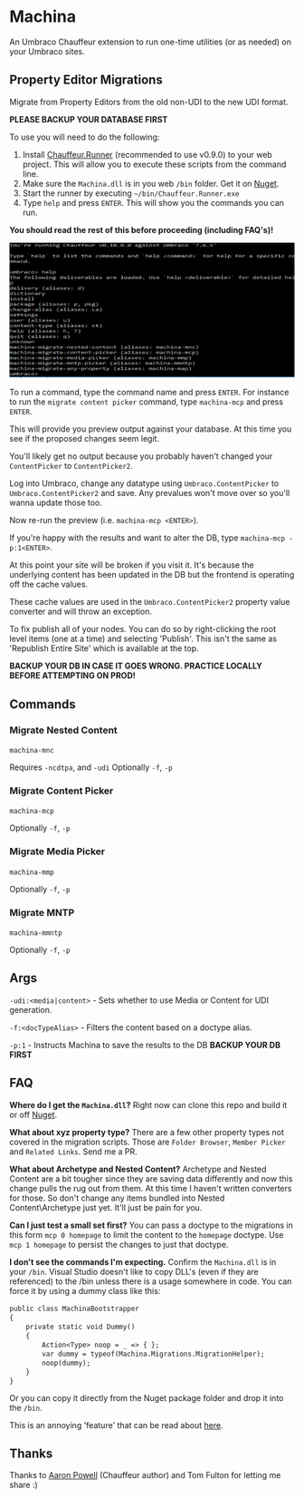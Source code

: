 # Machina

An Umbraco Chauffeur extension to run one-time utilities (or as needed) on your Umbraco sites.

## Property Editor Migrations

Migrate from Property Editors from the old non-UDI to the new UDI format.

**PLEASE BACKUP YOUR DATABASE FIRST**

To use you will need to do the following:

1) Install [Chauffeur.Runner](https://www.nuget.org/packages/Chauffeur.Runner/0.9.0) (recommended to use v0.9.0) to your web project. This will allow you to execute these scripts from the command line.
2) Make sure the `Machina.dll` is in you web `/bin` folder. Get it on [Nuget](https://www.nuget.org/packages/Umbraco.Machina).
3) Start the runner by executing `~/bin/Chauffeur.Runner.exe`
4) Type `help` and press `ENTER`. This will show you the commands you can run.

**You should read the rest of this before proceeding (including FAQ's)!**

![help](assets/machina.png?v=0.2.0)

To run a command, type the command name and press `ENTER`. For instance to run the `migrate content picker` command, type `machina-mcp` and press `ENTER`.

This will provide you preview output against your database. At this time you see if the proposed changes seem legit.

You'll likely get no output because you probably haven't changed your `ContentPicker` to `ContentPicker2`.

Log into Umbraco, change any datatype using `Umbraco.ContentPicker` to `Umbraco.ContentPicker2` and save. Any prevalues won't move over so you'll wanna update those too.

Now re-run the preview (i.e. `machina-mcp <ENTER>`).

If you're happy with the results and want to alter the DB, type `machina-mcp -p:1<ENTER>`.

At this point your site will be broken if you visit it. It's because the underlying content has been updated in the DB but the frontend is operating off the cache values.

These cache values are used in the `Umbraco.ContentPicker2` property value converter and will throw an exception.

To fix publish all of your nodes. You can do so by right-clicking the root level items (one at a time) and selecting 'Publish'. This isn't the same as 'Republish Entire Site' which is available at the top.

**BACKUP YOUR DB IN CASE IT GOES WRONG. PRACTICE LOCALLY BEFORE ATTEMPTING ON PROD!**

## Commands

### Migrate Nested Content
`machina-mnc`

Requires `-ncdtpa`, and `-udi`
Optionally `-f`, `-p`

### Migrate Content Picker
`machina-mcp `

Optionally `-f`, `-p`

### Migrate Media Picker
`machina-mmp`

Optionally `-f`, `-p`

### Migrate MNTP
`machina-mmntp`

Optionally `-f`, `-p`

## Args
`-udi:<media|content>` - Sets whether to use Media or Content for UDI generation.

`-f:<docTypeAlias>` - Filters the content based on a doctype alias.

`-p:1` - Instructs Machina to save the results to the DB **BACKUP YOUR DB FIRST**


## FAQ

**Where do I get the `Machina.dll`?**
Right now can clone this repo and build it or off [Nuget](https://www.nuget.org/packages/Umbraco.Machina).

**What about xyz property type?**
There are a few other property types not covered in the migration scripts. Those are `Folder Browser`, `Member Picker` and `Related Links`. Send me a PR.

**What about Archetype and Nested Content?**
Archetype and Nested Content are a bit tougher since they are saving data differently and now this change pulls the rug out from them. At this time I haven't written converters for those. So don't change any items bundled into Nested Content\Archetype just yet. It'll just be pain for you.

**Can I just test a small set first?**
You can pass a doctype to the migrations in this form `mcp 0 homepage` to limit the content to the `homepage` doctype. Use `mcp 1 homepage` to persist the changes to just that doctype.

**I don't see the commands I'm expecting.**
Confirm the `Machina.dll` is in your `/bin`. Visual Studio doesn't like to copy DLL's (even if they are referenced) to the /bin unless there is a usage somewhere in code. You can force it by using a dummy class like this:
```
public class MachinaBootstrapper
{
    private static void Dummy()
    {
        Action<Type> noop = _ => { };
        var dummy = typeof(Machina.Migrations.MigrationHelper);
        noop(dummy);
    }
}
```

Or you can copy it directly from the Nuget package folder and drop it into the `/bin`.

This is an annoying 'feature' that can be read about [here](https://stackoverflow.com/questions/15816769/dependent-dll-is-not-getting-copied-to-the-build-output-folder-in-visual-studio).

## Thanks
Thanks to [Aaron Powell](https://github.com/aaronpowell) (Chauffeur author) and Tom Fulton for letting me share :)
